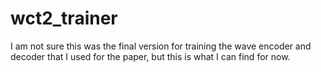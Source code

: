 # wct2_trainer
I am not sure this was the final version for training the wave encoder and decoder that I used for the paper, but this is what I can find for now. 

